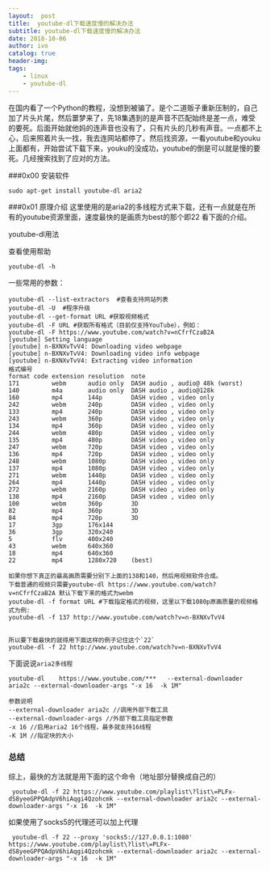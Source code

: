 ```yaml
---
layout:  post
title:  youtube-dl下载速度慢的解决办法
subtitle: youtube-dl下载速度慢的解决办法 
date: 2018-10-06
author: ivo
catalog: true
header-img:
tags:
    - linux
    - youtube-dl
---
```

在国内看了一个Python的教程，没想到被骗了。是个二道贩子重新压制的，自己加了片头片尾，然后噩梦来了，先18集遇到的是声音不匹配始终是差一点，难受的要死。后面开始就他妈的连声音也没有了，只有片头的几秒有声音。一点都不上心，后来照着片头一找，我去连网站都停了。然后找资源，一看youtube和youku上面都有，开始尝试下载下来，youku的没成功，youtube的倒是可以就是慢的要死。几经搜索找到了应对的方法。

###0x00 安装软件

```
sudo apt-get install youtube-dl aria2
```

###0x01 原理介绍
这里使用的是aria2的多线程方式来下载，还有一点就是在所有的youtube资源里面，速度最快的是画质为best的那个即22 看下面的介绍。

youtube-dl用法

查看使用帮助

    youtube-dl -h

一些常用的参数：

    youtube-dl --list-extractors  #查看支持网站列表
    youtube-dl -U  #程序升级
    youtube-dl --get-format URL #获取视频格式
    youtube-dl -F URL #获取所有格式（目前仅支持YouTube），例如：
    youtube-dl -F https://www.youtube.com/watch?v=nCfrfCzaB2A
    [youtube] Setting language
    [youtube] n-BXNXvTvV4: Downloading video webpage
    [youtube] n-BXNXvTvV4: Downloading video info webpage
    [youtube] n-BXNXvTvV4: Extracting video information
    格式编号
    format code extension resolution  note
    171         webm      audio only  DASH audio , audio@ 48k (worst)
    140         m4a       audio only  DASH audio , audio@128k
    160         mp4       144p        DASH video , video only
    242         webm      240p        DASH video , video only
    133         mp4       240p        DASH video , video only
    243         webm      360p        DASH video , video only
    134         mp4       360p        DASH video , video only
    244         webm      480p        DASH video , video only
    135         mp4       480p        DASH video , video only
    247         webm      720p        DASH video , video only
    136         mp4       720p        DASH video , video only
    248         webm      1080p       DASH video , video only
    137         mp4       1080p       DASH video , video only
    271         webm      1440p       DASH video , video only
    264         mp4       1440p       DASH video , video only
    272         webm      2160p       DASH video , video only
    138         mp4       2160p       DASH video , video only
    100         webm      360p        3D
    82          mp4       360p        3D
    84          mp4       720p        3D
    17          3gp       176x144
    36          3gp       320x240
    5           flv       400x240
    43          webm      640x360
    18          mp4       640x360
    22          mp4       1280x720    (best)

    如果你想下真正的最高画质需要分别下上面的138和140，然后用视频软件合成。
    下载普通的视频只需要youtube-dl https://www.youtube.com/watch?v=nCfrfCzaB2A 默认下载下来的格式为webm
    youtube-dl -f format URL #下载指定格式的视频，这里以下载1080p原画质量的视频格式为例:
    youtube-dl -f 137 http://www.youtube.com/watch?v=n-BXNXvTvV4


    所以要下载最快的就得用下面这样的例子记住这个`22`
    youtube-dl -f 22 http://www.youtube.com/watch?v=n-BXNXvTvV4

下面说说`aria2多线程`

```
youtube-dl    https://www.youtube.com/***   --external-downloader aria2c --external-downloader-args "-x 16  -k 1M"

参数说明
--external-downloader aria2c //调用外部下载工具
--external-downloader-args //外部下载工具指定参数
-x 16 //启用aria2 16个线程，最多就支持16线程
-K 1M //指定块的大小
```

### 总结
综上，最快的方法就是用下面的这个命令（地址部分替换成自己的）

```
 youtube-dl -f 22 https://www.youtube.com/playlist\?list\=PLFx-dS8yeeGPPQAdpV6hiAqgi4Qzohcmk --external-downloader aria2c --external-downloader-args "-x 16  -k 1M"

```
如果使用了socks5的代理还可以加上代理

```
 youtube-dl -f 22 --proxy 'socks5://127.0.0.1:1080'  https://www.youtube.com/playlist\?list\=PLFx-dS8yeeGPPQAdpV6hiAqgi4Qzohcmk --external-downloader aria2c --external-downloader-args "-x 16  -k 1M"

```

